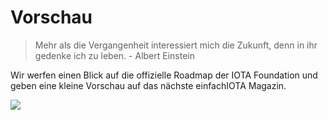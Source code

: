 <!--
---article_info
title: Nodes
author: [huhn]
reviews: [TomMax2407, reviewer_2]
---
-->

# Vorschau

> Mehr als die Vergangenheit interessiert mich die Zukunft, denn in ihr gedenke ich zu leben. - Albert Einstein

Wir werfen einen Blick auf die offizielle Roadmap der IOTA Foundation und geben eine kleine Vorschau auf das nächste einfachIOTA Magazin.

![](https://blog.iota.org/content/images/size/w2000/2021/02/UPDATE-TIMELINE.png)
